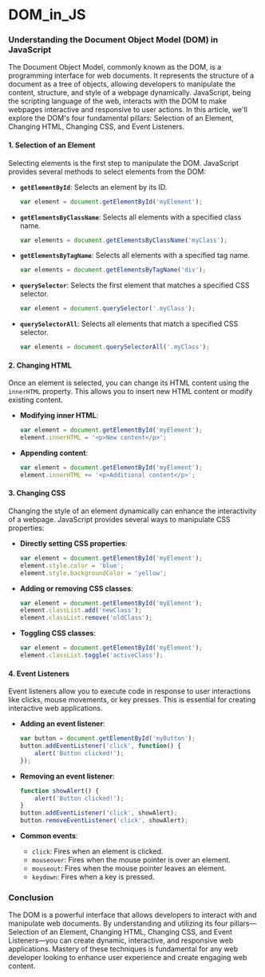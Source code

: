 # DOM_in_JS
### Understanding the Document Object Model (DOM) in JavaScript

The Document Object Model, commonly known as the DOM, is a programming interface for web documents. It represents the structure of a document as a tree of objects, allowing developers to manipulate the content, structure, and style of a webpage dynamically. JavaScript, being the scripting language of the web, interacts with the DOM to make webpages interactive and responsive to user actions. In this article, we'll explore the DOM's four fundamental pillars: Selection of an Element, Changing HTML, Changing CSS, and Event Listeners.

#### 1. Selection of an Element

Selecting elements is the first step to manipulate the DOM. JavaScript provides several methods to select elements from the DOM:

- **`getElementById`**: Selects an element by its ID.
  ```javascript
  var element = document.getElementById('myElement');
  ```

- **`getElementsByClassName`**: Selects all elements with a specified class name.
  ```javascript
  var elements = document.getElementsByClassName('myClass');
  ```

- **`getElementsByTagName`**: Selects all elements with a specified tag name.
  ```javascript
  var elements = document.getElementsByTagName('div');
  ```

- **`querySelector`**: Selects the first element that matches a specified CSS selector.
  ```javascript
  var element = document.querySelector('.myClass');
  ```

- **`querySelectorAll`**: Selects all elements that match a specified CSS selector.
  ```javascript
  var elements = document.querySelectorAll('.myClass');
  ```

#### 2. Changing HTML

Once an element is selected, you can change its HTML content using the `innerHTML` property. This allows you to insert new HTML content or modify existing content.

- **Modifying inner HTML**:
  ```javascript
  var element = document.getElementById('myElement');
  element.innerHTML = '<p>New content</p>';
  ```

- **Appending content**:
  ```javascript
  var element = document.getElementById('myElement');
  element.innerHTML += '<p>Additional content</p>';
  ```

#### 3. Changing CSS

Changing the style of an element dynamically can enhance the interactivity of a webpage. JavaScript provides several ways to manipulate CSS properties:

- **Directly setting CSS properties**:
  ```javascript
  var element = document.getElementById('myElement');
  element.style.color = 'blue';
  element.style.backgroundColor = 'yellow';
  ```

- **Adding or removing CSS classes**:
  ```javascript
  var element = document.getElementById('myElement');
  element.classList.add('newClass');
  element.classList.remove('oldClass');
  ```

- **Toggling CSS classes**:
  ```javascript
  var element = document.getElementById('myElement');
  element.classList.toggle('activeClass');
  ```

#### 4. Event Listeners

Event listeners allow you to execute code in response to user interactions like clicks, mouse movements, or key presses. This is essential for creating interactive web applications.

- **Adding an event listener**:
  ```javascript
  var button = document.getElementById('myButton');
  button.addEventListener('click', function() {
      alert('Button clicked!');
  });
  ```

- **Removing an event listener**:
  ```javascript
  function showAlert() {
      alert('Button clicked!');
  }
  button.addEventListener('click', showAlert);
  button.removeEventListener('click', showAlert);
  ```

- **Common events**:
  - `click`: Fires when an element is clicked.
  - `mouseover`: Fires when the mouse pointer is over an element.
  - `mouseout`: Fires when the mouse pointer leaves an element.
  - `keydown`: Fires when a key is pressed.

### Conclusion

The DOM is a powerful interface that allows developers to interact with and manipulate web documents. By understanding and utilizing its four pillars—Selection of an Element, Changing HTML, Changing CSS, and Event Listeners—you can create dynamic, interactive, and responsive web applications. Mastery of these techniques is fundamental for any web developer looking to enhance user experience and create engaging web content.
